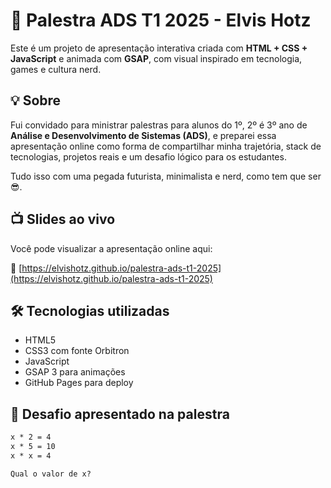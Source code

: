 # 🎤 Palestra ADS T1 2025 - Elvis Hotz

Este é um projeto de apresentação interativa criada com **HTML + CSS + JavaScript** e animada com **GSAP**, com visual inspirado em tecnologia, games e cultura nerd.

## 💡 Sobre

Fui convidado para ministrar palestras para alunos do 1º, 2º é 3º ano de **Análise e Desenvolvimento de Sistemas (ADS)**, e preparei essa apresentação online como forma de compartilhar minha trajetória, stack de tecnologias, projetos reais e um desafio lógico para os estudantes.

Tudo isso com uma pegada futurista, minimalista e nerd, como tem que ser 😎.

## 📺 Slides ao vivo

Você pode visualizar a apresentação online aqui:

🔗 [https://elvishotz.github.io/palestra-ads-t1-2025](https://elvishotz.github.io/palestra-ads-t1-2025)

## 🛠️ Tecnologias utilizadas

- HTML5
- CSS3 com fonte Orbitron
- JavaScript
- GSAP 3 para animações
- GitHub Pages para deploy

## 🧠 Desafio apresentado na palestra

```txt
x * 2 = 4  
x * 5 = 10  
x * x = 4  

Qual o valor de x?
